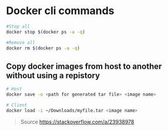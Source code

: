 # Docker cli commands

```bash
#Stop all 
docker stop $(docker ps -a -q)

#Remove all 
docker rm $(docker ps -a -q)
```

## Copy docker images from host to another without using a repistory
```bash
# Host
docker save -o <path for generated tar file> <image name>

# Client
docker load -i ~/Downloads/myfile.tar <image name>
```
> Source https://stackoverflow.com/a/23938978
